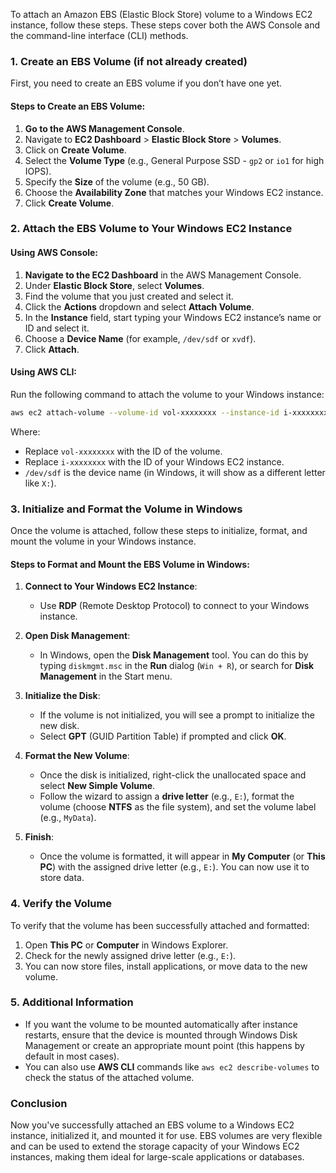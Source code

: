To attach an Amazon EBS (Elastic Block Store) volume to a Windows EC2 instance, follow these steps. These steps cover both the AWS Console and the command-line interface (CLI) methods.

### **1. Create an EBS Volume (if not already created)**
First, you need to create an EBS volume if you don’t have one yet.

#### **Steps to Create an EBS Volume:**
1. **Go to the AWS Management Console**.
2. Navigate to **EC2 Dashboard** > **Elastic Block Store** > **Volumes**.
3. Click on **Create Volume**.
4. Select the **Volume Type** (e.g., General Purpose SSD - `gp2` or `io1` for high IOPS).
5. Specify the **Size** of the volume (e.g., 50 GB).
6. Choose the **Availability Zone** that matches your Windows EC2 instance.
7. Click **Create Volume**.

### **2. Attach the EBS Volume to Your Windows EC2 Instance**

#### **Using AWS Console:**
1. **Navigate to the EC2 Dashboard** in the AWS Management Console.
2. Under **Elastic Block Store**, select **Volumes**.
3. Find the volume that you just created and select it.
4. Click the **Actions** dropdown and select **Attach Volume**.
5. In the **Instance** field, start typing your Windows EC2 instance’s name or ID and select it.
6. Choose a **Device Name** (for example, `/dev/sdf` or `xvdf`).
7. Click **Attach**.

#### **Using AWS CLI:**
Run the following command to attach the volume to your Windows instance:

```bash
aws ec2 attach-volume --volume-id vol-xxxxxxxx --instance-id i-xxxxxxxx --device /dev/sdf
```

Where:
- Replace `vol-xxxxxxxx` with the ID of the volume.
- Replace `i-xxxxxxxx` with the ID of your Windows EC2 instance.
- `/dev/sdf` is the device name (in Windows, it will show as a different letter like `X:`).

### **3. Initialize and Format the Volume in Windows**

Once the volume is attached, follow these steps to initialize, format, and mount the volume in your Windows instance.

#### **Steps to Format and Mount the EBS Volume in Windows:**

1. **Connect to Your Windows EC2 Instance**:
   - Use **RDP** (Remote Desktop Protocol) to connect to your Windows instance.

2. **Open Disk Management**:
   - In Windows, open the **Disk Management** tool. You can do this by typing `diskmgmt.msc` in the **Run** dialog (`Win + R`), or search for **Disk Management** in the Start menu.

3. **Initialize the Disk**:
   - If the volume is not initialized, you will see a prompt to initialize the new disk.
   - Select **GPT** (GUID Partition Table) if prompted and click **OK**.

4. **Format the New Volume**:
   - Once the disk is initialized, right-click the unallocated space and select **New Simple Volume**.
   - Follow the wizard to assign a **drive letter** (e.g., `E:`), format the volume (choose **NTFS** as the file system), and set the volume label (e.g., `MyData`).

5. **Finish**:
   - Once the volume is formatted, it will appear in **My Computer** (or **This PC**) with the assigned drive letter (e.g., `E:`). You can now use it to store data.

### **4. Verify the Volume**

To verify that the volume has been successfully attached and formatted:
1. Open **This PC** or **Computer** in Windows Explorer.
2. Check for the newly assigned drive letter (e.g., `E:`).
3. You can now store files, install applications, or move data to the new volume.

### **5. Additional Information**

- If you want the volume to be mounted automatically after instance restarts, ensure that the device is mounted through Windows Disk Management or create an appropriate mount point (this happens by default in most cases).
- You can also use **AWS CLI** commands like `aws ec2 describe-volumes` to check the status of the attached volume.

### **Conclusion**

Now you've successfully attached an EBS volume to a Windows EC2 instance, initialized it, and mounted it for use. EBS volumes are very flexible and can be used to extend the storage capacity of your Windows EC2 instances, making them ideal for large-scale applications or databases.
